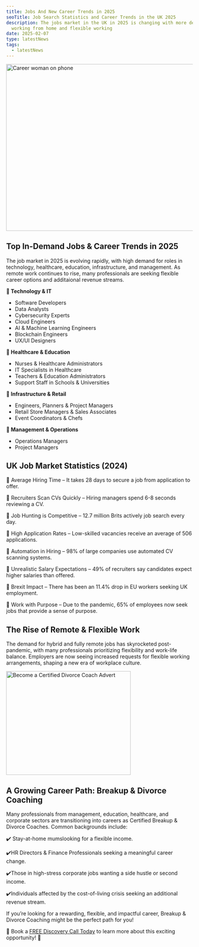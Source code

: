 ```yaml
---
title: Jobs And New Career Trends in 2025
seoTitle: Job Search Statistics and Career Trends in the UK 2025
description: The jobs market in the UK in 2025 is changing with more demand for
  working from home and flexible working
date: 2025-02-07
type: latestNews
tags:
  - latestNews
---
```

<img src="/static/img/pexels-olly-789822.avif" alt="Career woman on phone" title="" class="Right" width="600px" height="450px" loading="lazy"/>

## Top In-Demand Jobs & Career Trends in 2025

The job market in 2025 is evolving rapidly, with high demand for roles in technology, healthcare, education, infrastructure, and management. As remote work continues to rise, many professionals are seeking flexible career options and additaional revenue streams.

**🔹 Technology & IT**

* Software Developers
* Data Analysts
* Cybersecurity Experts
* Cloud Engineers
* AI & Machine Learning Engineers
* Blockchain Engineers
* UX/UI Designers

**🔹 Healthcare & Education**

* Nurses & Healthcare Administrators
* IT Specialists in Healthcare
* Teachers & Education Administrators
* Support Staff in Schools & Universities

**🔹 Infrastructure & Retail**

* Engineers, Planners & Project Managers
* Retail Store Managers & Sales Associates
* Event Coordinators & Chefs

**🔹 Management & Operations**

* Operations Managers
* Project Managers

## UK Job Market Statistics (2024)

📌 Average Hiring Time – It takes 28 days to secure a job from application to offer.

📌 Recruiters Scan CVs Quickly – Hiring managers spend 6-8 seconds reviewing a CV.

📌 Job Hunting is Competitive – 12.7 million Brits actively job search every day.

📌 High Application Rates – Low-skilled vacancies receive an average of 506 applications.

📌 Automation in Hiring – 98% of large companies use automated CV scanning systems.

📌 Unrealistic Salary Expectations – 49% of recruiters say candidates expect higher salaries than offered.

📌 Brexit Impact – There has been an 11.4% drop in EU workers seeking UK employment.

📌 Work with Purpose – Due to the pandemic, 65% of employees now seek jobs that provide a sense of purpose.

## The Rise of Remote & Flexible Work

The demand for hybrid and fully remote jobs has skyrocketed post-pandemic, with many professionals prioritizing flexibility and work-life balance. Employers are now seeing increased requests for flexible working arrangements, shaping a new era of workplace culture.

<a href="/book-a-free-call/"><img src="/static/img/divorce-coach-mpu.webp" alt="Become a Certified Divorce Coach Advert" title="" class="Right" width="336px" height="280px" loading="lazy"/></a>

## A Growing Career Path: Breakup & Divorce Coaching

Many professionals from management, education, healthcare, and corporate sectors are transitioning into careers as Certified Breakup & Divorce Coaches. Common backgrounds include:

✔️ Stay-at-home mumslooking for a flexible income.

✔️HR Directors & Finance Professionals seeking a meaningful career change.

✔️Those in high-stress corporate jobs wanting a side hustle or second income.

✔️Individuals affected by the cost-of-living crisis seeking an additional revenue stream.

If you’re looking for a rewarding, flexible, and impactful career, Breakup & Divorce Coaching might be the
perfect path for you!

📅 Book a [FREE Discovery Call Today](https://divorce-coaching.com/book-a-free-call/) to learn more about this exciting opportunity! 🚀

